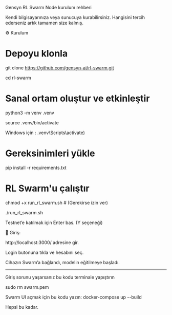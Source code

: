 Gensyn RL Swarm Node kurulum rehberi

Kendi bilgisayarınıza veya sunucuya kurabilirsiniz. Hangisini tercih ederseniz artık tamamen size kalmış.

⚙️ Kurulum

# Depoyu klonla

git clone https://github.com/gensyn-ai/rl-swarm.git

cd rl-swarm

# Sanal ortam oluştur ve etkinleştir
python3 -m venv .venv

source .venv/bin/activate  

Windows için : .venv\Scripts\activate)

# Gereksinimleri yükle
pip install -r requirements.txt

# RL Swarm'u çalıştır
chmod +x run_rl_swarm.sh  # (Gerekirse izin ver)

./run_rl_swarm.sh

Testnet’e katılmak için Enter bas. (Y seçeneği)

🔐 Giriş:

http://localhost:3000/ adresine gir.

Login butonuna tıkla ve hesabını seç.

Cihazın Swarm’a bağlandı, modelin eğitilmeye başladı.

---------------------------------------------------------

Giriş sorunu yaşarsanız bu kodu terminale yapıştırın

sudo rm swarm.pem

Swarm UI açmak için bu kodu yazın:
docker-compose up --build

Hepsi bu kadar.

